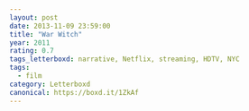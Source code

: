```yaml
---
layout: post 
date: 2013-11-09 23:59:00
title: "War Witch"
year: 2011
rating: 0.7
tags_letterboxd: narrative, Netflix, streaming, HDTV, NYC
tags:
  - film
category: Letterboxd
canonical: https://boxd.it/1ZkAf
---
```

